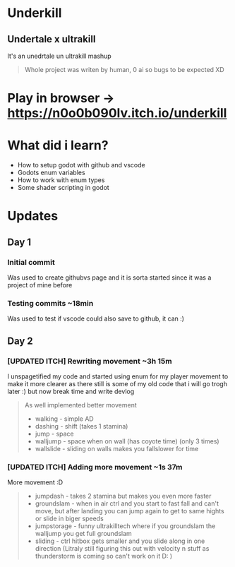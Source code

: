 # Underkill
## Undertale x ultrakill
It's an unedrtale un ultrakill mashup
> Whole project was writen by human, 0 ai so bugs to be expected XD
# Play in browser -> https://n0o0b090lv.itch.io/underkill
# What did i learn?
- How to setup godot with github and vscode
- Godots enum variables
- How to work with enum types
- Some shader scripting in godot

# Updates
## Day 1
### Initial commit
Was used to create githubvs page and it is sorta started since it was a project of mine before
### Testing commits ~18min
Was used to test if vscode could also save to github, it can :)
## Day 2
### [UPDATED ITCH] Rewriting movement ~3h 15m
I unspagetified my code and started using enum for my player movement to make it more clearer as there still is some of my old code that i will go trogh later :)
but now break time and write devlog
> As well implemented better movement
> - walking - simple AD
> - dashing - shift (takes 1 stamina)
> - jump - space
> - walljump - space when on wall (has coyote time) (only 3 times)
> - wallslide - sliding on walls makes you fallslower for time
### [UPDATED ITCH] Adding more movement ~1s 37m
More movement :D
> - jumpdash - takes 2 stamina but makes you even more faster
> - groundslam - when in air ctrl and you start to fast fall and can't move, but after landing you can jump again to get to same hights or slide in biger speeds
> - jumpstorage - funny ultrakilltech where if you groundslam the walljump you get full groundslam
> - sliding - ctrl hitbox gets smaller and you slide along in one direction (Litraly still figuring this out with velocity n stuff as thunderstorm is coming so can't work on it D: )

